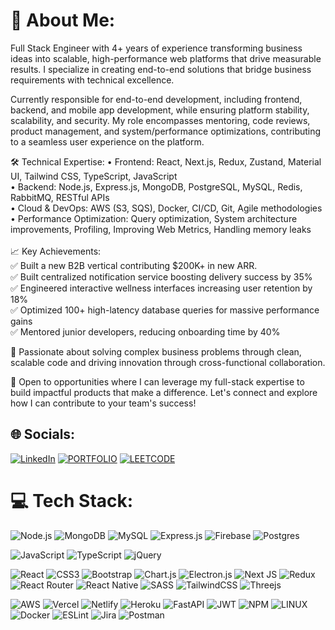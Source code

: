 # 💫 About Me:
Full Stack Engineer with 4+ years of experience transforming business ideas into scalable, high-performance web platforms that drive measurable results. I specialize in creating end-to-end solutions that bridge business requirements with technical excellence.

Currently responsible for end-to-end development, including frontend, backend, and mobile app development, while ensuring platform stability, scalability, and security. My role encompasses mentoring, code reviews, product management, and system/performance optimizations, contributing to a seamless user experience on the platform.  

🛠 Technical Expertise:
• Frontend: React, Next.js, Redux, Zustand, Material UI, Tailwind CSS, TypeScript, JavaScript
<br>
• Backend: Node.js, Express.js, MongoDB, PostgreSQL, MySQL, Redis, RabbitMQ, RESTful APIs
<br>
• Cloud & DevOps: AWS (S3, SQS), Docker, CI/CD, Git, Agile methodologies
<br>
• Performance Optimization: Query optimization, System architecture improvements, Profiling, Improving Web Metrics, Handling memory leaks
<br><br>
📈 Key Achievements:
<br>
✅ Built a new B2B vertical contributing $200K+ in new ARR.
<br>
✅ Built centralized notification service boosting delivery success by 35%
<br>
✅ Engineered interactive wellness interfaces increasing user retention by 18%
<br>
✅ Optimized 100+ high-latency database queries for massive performance gains
<br>
✅ Mentored junior developers, reducing onboarding time by 40%
<br>

🎯 Passionate about solving complex business problems through clean, scalable code and driving innovation through cross-functional collaboration.

🤝 Open to opportunities where I can leverage my full-stack expertise to build impactful products that make a difference. Let's connect and explore how I can contribute to your team's success!


## 🌐 Socials:
[![LinkedIn](https://img.shields.io/badge/LinkedIn-0077B5?style=for-the-badge&logo=linkedin&logoColor=white)](https://linkedin.com/in/fullstackpranav/) [![PORTFOLIO](https://img.shields.io/badge/Portfolio-255E63?style=for-the-badge&logo=About.me&logoColor=white)](https://pranavgupta.vercel.app/) [![LEETCODE](https://img.shields.io/badge/-LeetCode-FFA116?style=for-the-badge&logo=LeetCode&logoColor=black)](https://leetcode.com/pranav043/)

# 💻 Tech Stack:
![Node.js](https://img.shields.io/badge/node.js-6DA55F?style=plastic&logo=node.js&logoColor=white) ![MongoDB](https://img.shields.io/badge/MongoDB-%234ea94b.svg?style=plastic&logo=mongodb&logoColor=white) ![MySQL](https://img.shields.io/badge/mysql-%2300f.svg?style=plastic&logo=mysql&logoColor=white) ![Express.js](https://img.shields.io/badge/express.js-%23404d59.svg?style=plastic&logo=express&logoColor=%2361DAFB) ![Firebase](https://img.shields.io/badge/firebase-%23039BE5.svg?style=plastic&logo=firebase) ![Postgres](https://img.shields.io/badge/postgres-%23316192.svg?style=plastic&logo=postgresql&logoColor=white) 

![JavaScript](https://img.shields.io/badge/javascript-%23323330.svg?style=plastic&logo=javascript&logoColor=%23F7DF1E) ![TypeScript](https://img.shields.io/badge/typescript-%23007ACC.svg?style=plastic&logo=typescript&logoColor=white) ![jQuery](https://img.shields.io/badge/jquery-%230769AD.svg?style=plastic&logo=jquery&logoColor=white) 

![React](https://img.shields.io/badge/react-%2320232a.svg?style=plastic&logo=react&logoColor=%2361DAFB) ![CSS3](https://img.shields.io/badge/css3-%231572B6.svg?style=plastic&logo=css3&logoColor=white) ![Bootstrap](https://img.shields.io/badge/bootstrap-%23563D7C.svg?style=plastic&logo=bootstrap&logoColor=white) ![Chart.js](https://img.shields.io/badge/chart.js-F5788D.svg?style=plastic&logo=chart.js&logoColor=white) ![Electron.js](https://img.shields.io/badge/Electron-191970?style=plastic&logo=Electron&logoColor=white) ![Next JS](https://img.shields.io/badge/Next-black?style=plastic&logo=next.js&logoColor=white)  ![Redux](https://img.shields.io/badge/redux-%23593d88.svg?style=plastic&logo=redux&logoColor=white) ![React Router](https://img.shields.io/badge/React_Router-CA4245?style=plastic&logo=react-router&logoColor=white) ![React Native](https://img.shields.io/badge/react_native-%2320232a.svg?style=plastic&logo=react&logoColor=%2361DAFB) ![SASS](https://img.shields.io/badge/SASS-hotpink.svg?style=plastic&logo=SASS&logoColor=white) ![TailwindCSS](https://img.shields.io/badge/tailwindcss-%2338B2AC.svg?style=plastic&logo=tailwind-css&logoColor=white) ![Threejs](https://img.shields.io/badge/threejs-black?style=plastic&logo=three.js&logoColor=white)

![AWS](https://img.shields.io/badge/AWS-%23FF9900.svg?style=plastic&logo=amazon-aws&logoColor=white) ![Vercel](https://img.shields.io/badge/vercel-%23000000.svg?style=plastic&logo=vercel&logoColor=white) ![Netlify](https://img.shields.io/badge/netlify-%23000000.svg?style=plastic&logo=netlify&logoColor=#00C7B7) ![Heroku](https://img.shields.io/badge/heroku-%23430098.svg?style=plastic&logo=heroku&logoColor=white) ![FastAPI](https://img.shields.io/badge/FastAPI-005571?style=plastic&logo=fastapi) ![JWT](https://img.shields.io/badge/JWT-black?style=plastic&logo=JSON%20web%20tokens) ![NPM](https://img.shields.io/badge/NPM-%23000000.svg?style=plastic&logo=npm&logoColor=white) ![LINUX](https://img.shields.io/badge/Linux-FCC624?style=plastic&logo=linux&logoColor=black) ![Docker](https://img.shields.io/badge/docker-%230db7ed.svg?style=plastic&logo=docker&logoColor=white) ![ESLint](https://img.shields.io/badge/ESLint-4B3263?style=plastic&logo=eslint&logoColor=white) ![Jira](https://img.shields.io/badge/jira-%230A0FFF.svg?style=plastic&logo=jira&logoColor=white) ![Postman](https://img.shields.io/badge/Postman-FF6C37?style=plastic&logo=postman&logoColor=white)

